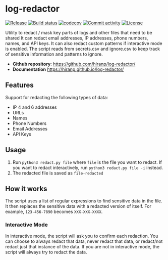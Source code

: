 # log-redactor

[![Release](https://img.shields.io/github/v/release/hiranp/log-redactor)](https://img.shields.io/github/v/release/hiranp/log-redactor)
[![Build status](https://img.shields.io/github/actions/workflow/status/hiranp/log-redactor/main.yml?branch=main)](https://github.com/hiranp/log-redactor/actions/workflows/main.yml?query=branch%3Amain)
[![codecov](https://codecov.io/gh/hiranp/log-redactor/branch/main/graph/badge.svg)](https://codecov.io/gh/hiranp/log-redactor)
[![Commit activity](https://img.shields.io/github/commit-activity/m/hiranp/log-redactor)](https://img.shields.io/github/commit-activity/m/hiranp/log-redactor)
[![License](https://img.shields.io/github/license/hiranp/log-redactor)](https://img.shields.io/github/license/hiranp/log-redactor)

Utility to redact / mask key parts of logs and other files that need to be shared
It can redact email addresses, IP addresses, phone numbers, names, and API keys.
It can also redact custom patterns if interactive mode is enabled.
The script reads from secrets.csv and ignore.csv to keep track of sensitive information and patterns to ignore.

- **Github repository**: <https://github.com/hiranp/log-redactor/>
- **Documentation** <https://hiranp.github.io/log-redactor/>

## Features

Support for redacting the following types of data:

- IP 4 and 6 addresses
- URLs
- Names
- Phone Numbers
- Email Addresses
- API Keys  

## Usage

1. Run `python3 redact.py file` where `file` is the file you want to redact. If you want to redact interactively, run `python3 redact.py file -i` instead.
2. The redacted file is saved as `file-redacted`

## How it works

The script uses a list of regular expressions to find sensitive data in the file. It then replaces the sensitive data with a redacted version of itself. For example, `123-456-7890` becomes `XXX-XXX-XXXX`.

### Interactive Mode

In interactive mode, the script will ask you to confirm each redaction. You can choose to always redact that data, never redact that data, or redact/not redact just that instance of the data. If you are not in interactive mode, the script will always try to redact the data.
